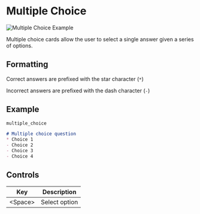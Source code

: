 # Multiple Choice

![Multiple Choice Example]()

Multiple choice cards allow the user to select a single answer given a series 
of options.

## Formatting

Correct answers are prefixed with the star character (`*`)

Incorrect answers are prefixed with the dash character (`-`)

## Example

```md
multiple_choice

# Multiple choice question
* Choice 1
- Choice 2
- Choice 3
- Choice 4
```

## Controls

| Key     | Description    |
|---------|----------------|
| \<Space\> | Select option  |
